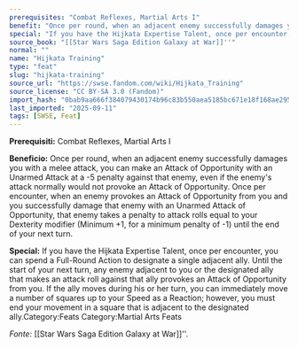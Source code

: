 ```yaml
---
prerequisites: "Combat Reflexes, Martial Arts I"
benefit: "Once per round, when an adjacent enemy successfully damages you with a melee attack, you can make an Attack of Opportunity with an Unarmed Attack at a -5 penalty against that enemy, even if the enemy's attack normally would not provoke an Attack of Opportunity.  Once per encounter, when an enemy provokes an Attack of Opportunity from you and you successfully damage that enemy with an Unarmed Attack of Opportunity, that enemy takes a penalty to attack rolls equal to your Dexterity modifier (Minimum +1, for a minimum penalty of -1) until the end of your next turn."
special: "If you have the Hijkata Expertise Talent, once per encounter, you can spend a Full-Round Action to designate a single adjacent ally. Until the start of your next turn, any enemy adjacent to you or the designated ally that makes an attack roll against that ally provokes an Attack of Opportunity from you. If the ally moves during his or her turn, you can immediately move a number of squares up to your Speed as a Reaction; however, you must end your movement in a square that is adjacent to the designated ally.Category:Feats Category:Martial Arts Feats"
source_book: "[[Star Wars Saga Edition Galaxy at War]]''"
normal: ""
name: "Hijkata Training"
type: "feat"
slug: "hijkata-training"
source_url: "https://swse.fandom.com/wiki/Hijkata_Training"
source_license: "CC BY-SA 3.0 (Fandom)"
import_hash: "0bab9aa666f384079430174b96c83b550aea5185bc671e18f168ae295b580c5d"
last_imported: "2025-09-11"
tags: [SWSE, Feat]
---
```

**Prerequisiti:** Combat Reflexes, Martial Arts I

**Beneficio:** Once per round, when an adjacent enemy successfully damages you with a melee attack, you can make an Attack of Opportunity with an Unarmed Attack at a -5 penalty against that enemy, even if the enemy's attack normally would not provoke an Attack of Opportunity.  Once per encounter, when an enemy provokes an Attack of Opportunity from you and you successfully damage that enemy with an Unarmed Attack of Opportunity, that enemy takes a penalty to attack rolls equal to your Dexterity modifier (Minimum +1, for a minimum penalty of -1) until the end of your next turn.

**Special:** If you have the Hijkata Expertise Talent, once per encounter, you can spend a Full-Round Action to designate a single adjacent ally. Until the start of your next turn, any enemy adjacent to you or the designated ally that makes an attack roll against that ally provokes an Attack of Opportunity from you. If the ally moves during his or her turn, you can immediately move a number of squares up to your Speed as a Reaction; however, you must end your movement in a square that is adjacent to the designated ally.Category:Feats Category:Martial Arts Feats

*Fonte:* [[Star Wars Saga Edition Galaxy at War]]''.